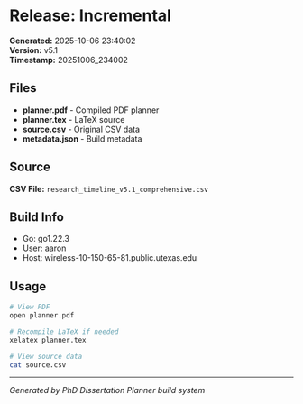 # Release: Incremental

**Generated:** 2025-10-06 23:40:02  
**Version:** v5.1  
**Timestamp:** 20251006_234002

## Files

- **planner.pdf** - Compiled PDF planner
- **planner.tex** - LaTeX source
- **source.csv** - Original CSV data
- **metadata.json** - Build metadata

## Source

**CSV File:** `research_timeline_v5.1_comprehensive.csv`

## Build Info

- Go: go1.22.3
- User: aaron
- Host: wireless-10-150-65-81.public.utexas.edu

## Usage

```bash
# View PDF
open planner.pdf

# Recompile LaTeX if needed
xelatex planner.tex

# View source data
cat source.csv
```

---
*Generated by PhD Dissertation Planner build system*
